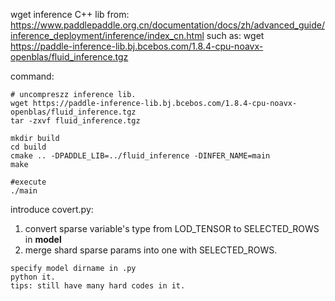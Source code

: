 
wget inference C++ lib from: https://www.paddlepaddle.org.cn/documentation/docs/zh/advanced_guide/inference_deployment/inference/index_cn.html
such as: wget https://paddle-inference-lib.bj.bcebos.com/1.8.4-cpu-noavx-openblas/fluid_inference.tgz

command:
```
# uncompreszz inference lib.
wget https://paddle-inference-lib.bj.bcebos.com/1.8.4-cpu-noavx-openblas/fluid_inference.tgz
tar -zxvf fluid_inference.tgz

mkdir build 
cd build
cmake .. -DPADDLE_LIB=../fluid_inference -DINFER_NAME=main
make

#execute
./main

```


introduce covert.py:
1. convert sparse variable's type from LOD_TENSOR to SELECTED_ROWS in __model__
2. merge shard sparse params into one with SELECTED_ROWS.

```
specify model dirname in .py
python it.
tips: still have many hard codes in it.
```

